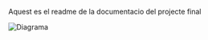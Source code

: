 Aquest es el readme de la documentacio del projecte final

![Diagrama](https://user-images.githubusercontent.com/97508353/156740718-3e1ee025-85cc-44f4-9042-cb016600006b.png)
